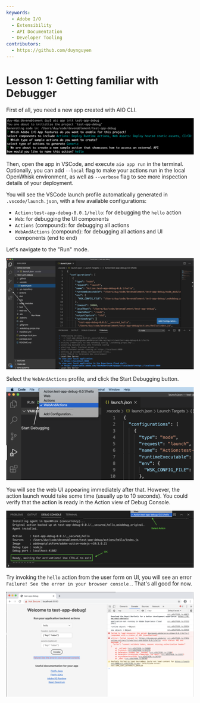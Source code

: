 ```yaml
---
keywords:
  - Adobe I/O
  - Extensibility
  - API Documentation
  - Developer Tooling
contributors: 
  - https://github.com/duynguyen 
---
```


# Lesson 1: Getting familiar with Debugger

First of all, you need a new app created with AIO CLI.

![app-init](assets/app-init.png)

Then, open the app in VSCode, and execute `aio app run` in the terminal. Optionally, you can add `--local` flag to make your actions run in the local OpenWhisk environment, as well as `--verbose` flag to see more inspection details of your deployment.

You will see the VSCode launch profile automatically generated in `.vscode/launch.json`, with a few available configurations:
* `Action:test-app-debug-0.0.1/hello`: for debugging the `hello` action
* `Web`: for debugging the UI components
* `Actions` (compound): for debugging all actions
* `WebAndActions` (compound): for debugging all actions and UI components (end to end)

Let's navigate to the "Run" mode.

![debug-config](https://github.com/AdobeDocs/adobeio-codelabs-debugging/blob/master/lessons/assets/debug-config.png?raw=true)

Select the `WebAndActions` profile, and click the Start Debugging button.

![run-debug](assets/run-debug.png)

You will see the web UI appearing immediately after that. However, the action launch would take some time (usually up to 10 seconds). You could verify that the action is ready in the Action view of Debug Console.

![action-ready](assets/action-ready.png)

Try invoking the `hello` action from the user form on UI, you will see an error `Failure! See the error in your browser console.`. That's all good for now.

![try-invoke](assets/try-invoke.png)

